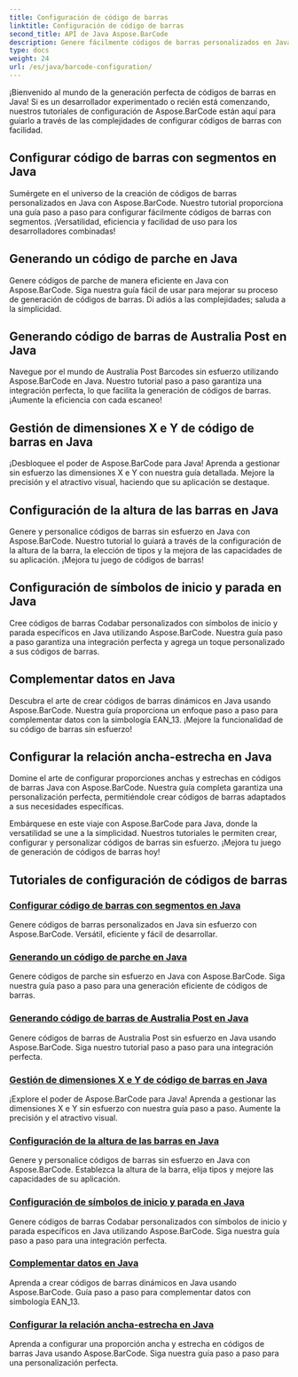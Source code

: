 ```yaml
---
title: Configuración de código de barras
linktitle: Configuración de código de barras
second_title: API de Java Aspose.BarCode
description: Genere fácilmente códigos de barras personalizados en Java con Aspose.BarCode. Aumente la eficiencia y la facilidad de uso para los desarrolladores con nuestros versátiles tutoriales.
type: docs
weight: 24
url: /es/java/barcode-configuration/
---
```


¡Bienvenido al mundo de la generación perfecta de códigos de barras en Java! Si es un desarrollador experimentado o recién está comenzando, nuestros tutoriales de configuración de Aspose.BarCode están aquí para guiarlo a través de las complejidades de configurar códigos de barras con facilidad.

## Configurar código de barras con segmentos en Java

Sumérgete en el universo de la creación de códigos de barras personalizados en Java con Aspose.BarCode. Nuestro tutorial proporciona una guía paso a paso para configurar fácilmente códigos de barras con segmentos. ¡Versatilidad, eficiencia y facilidad de uso para los desarrolladores combinadas!

## Generando un código de parche en Java

Genere códigos de parche de manera eficiente en Java con Aspose.BarCode. Siga nuestra guía fácil de usar para mejorar su proceso de generación de códigos de barras. Di adiós a las complejidades; saluda a la simplicidad.

## Generando código de barras de Australia Post en Java

Navegue por el mundo de Australia Post Barcodes sin esfuerzo utilizando Aspose.BarCode en Java. Nuestro tutorial paso a paso garantiza una integración perfecta, lo que facilita la generación de códigos de barras. ¡Aumente la eficiencia con cada escaneo!

## Gestión de dimensiones X e Y de código de barras en Java

¡Desbloquee el poder de Aspose.BarCode para Java! Aprenda a gestionar sin esfuerzo las dimensiones X e Y con nuestra guía detallada. Mejore la precisión y el atractivo visual, haciendo que su aplicación se destaque.

## Configuración de la altura de las barras en Java

Genere y personalice códigos de barras sin esfuerzo en Java con Aspose.BarCode. Nuestro tutorial lo guiará a través de la configuración de la altura de la barra, la elección de tipos y la mejora de las capacidades de su aplicación. ¡Mejora tu juego de códigos de barras!

## Configuración de símbolos de inicio y parada en Java

Cree códigos de barras Codabar personalizados con símbolos de inicio y parada específicos en Java utilizando Aspose.BarCode. Nuestra guía paso a paso garantiza una integración perfecta y agrega un toque personalizado a sus códigos de barras.

## Complementar datos en Java

Descubra el arte de crear códigos de barras dinámicos en Java usando Aspose.BarCode. Nuestra guía proporciona un enfoque paso a paso para complementar datos con la simbología EAN_13. ¡Mejore la funcionalidad de su código de barras sin esfuerzo!

## Configurar la relación ancha-estrecha en Java

Domine el arte de configurar proporciones anchas y estrechas en códigos de barras Java con Aspose.BarCode. Nuestra guía completa garantiza una personalización perfecta, permitiéndole crear códigos de barras adaptados a sus necesidades específicas.

Embárquese en este viaje con Aspose.BarCode para Java, donde la versatilidad se une a la simplicidad. Nuestros tutoriales le permiten crear, configurar y personalizar códigos de barras sin esfuerzo. ¡Mejora tu juego de generación de códigos de barras hoy!
## Tutoriales de configuración de códigos de barras
### [Configurar código de barras con segmentos en Java](./configuring-barcode-segments/)
Genere códigos de barras personalizados en Java sin esfuerzo con Aspose.BarCode. Versátil, eficiente y fácil de desarrollar.
### [Generando un código de parche en Java](./generating-patch-code/)
Genere códigos de parche sin esfuerzo en Java con Aspose.BarCode. Siga nuestra guía paso a paso para una generación eficiente de códigos de barras.
### [Generando código de barras de Australia Post en Java](./generating-australia-post-barcode/)
Genere códigos de barras de Australia Post sin esfuerzo en Java usando Aspose.BarCode. Siga nuestro tutorial paso a paso para una integración perfecta.
### [Gestión de dimensiones X e Y de código de barras en Java](./managing-x-y-dimension-barcode/)
¡Explore el poder de Aspose.BarCode para Java! Aprenda a gestionar las dimensiones X e Y sin esfuerzo con nuestra guía paso a paso. Aumente la precisión y el atractivo visual.
### [Configuración de la altura de las barras en Java](./setting-bars-height/)
Genere y personalice códigos de barras sin esfuerzo en Java con Aspose.BarCode. Establezca la altura de la barra, elija tipos y mejore las capacidades de su aplicación.
### [Configuración de símbolos de inicio y parada en Java](./setting-start-stop-symbols/)
Genere códigos de barras Codabar personalizados con símbolos de inicio y parada específicos en Java utilizando Aspose.BarCode. Siga nuestra guía paso a paso para una integración perfecta.
### [Complementar datos en Java](./supplementing-data/)
Aprenda a crear códigos de barras dinámicos en Java usando Aspose.BarCode. Guía paso a paso para complementar datos con simbología EAN_13.
### [Configurar la relación ancha-estrecha en Java](./configuring-wide-narrow-ratio/)
Aprenda a configurar una proporción ancha y estrecha en códigos de barras Java usando Aspose.BarCode. Siga nuestra guía paso a paso para una personalización perfecta.